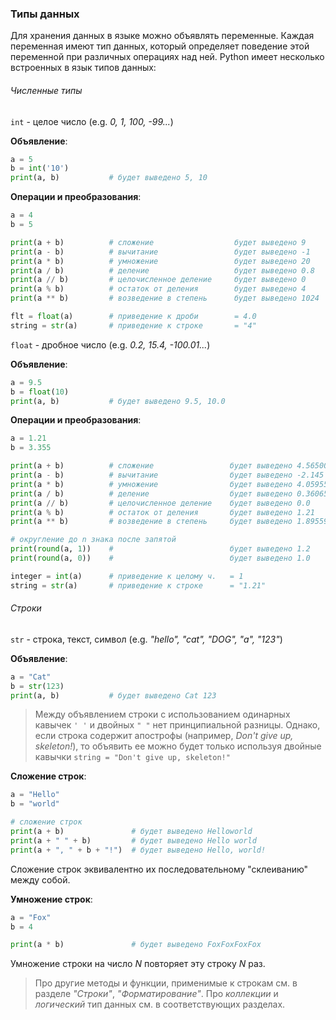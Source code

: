 ### Типы данных
Для хранения данных в языке можно объявлять переменные. Каждая переменная имеют тип данных, который определяет поведение этой переменной при различных операциях над ней.
Python имеет несколько встроенных в язык типов данных:
###### Численные типы
`int` - целое число (e.g. *0, 1, 100, -99...*)

**Объявление**:
```python
a = 5
b = int('10')
print(a, b)           # будет выведено 5, 10
```
**Операции и преобразования**:
```python
a = 4
b = 5

print(a + b)          # сложение                  будет выведено 9
print(a - b)          # вычитание                 будет выведено -1
print(a * b)          # умножение                 будет выведено 20
print(a / b)          # деление                   будет выведено 0.8
print(a // b)         # целочисленное деление     будет выведено 0
print(a % b)          # остаток от деления        будет выведено 4
print(a ** b)         # возведение в степень      будет выведено 1024

flt = float(a)        # приведение к дроби        = 4.0
string = str(a)       # приведение к строке       = "4"
```


`float` - дробное число (e.g. *0.2, 15.4, -100.01...*)

**Объявление**:
```python
a = 9.5
b = float(10)
print(a, b)           # будет выведено 9.5, 10.0
```
**Операции и преобразования**:
```python
a = 1.21
b = 3.355

print(a + b)          # сложение                 будет выведено 4.565000
print(a - b)          # вычитание                будет выведено -2.145
print(a * b)          # умножение                будет выведено 4.05955
print(a / b)          # деление                  будет выведено 0.36065573770491804
print(a // b)         # целочисленное деление    будет выведено 0.0
print(a % b)          # остаток от деления       будет выведено 1.21
print(a ** b)         # возведение в степень     будет выведено 1.895592221929019

# округление до n знака после запятой
print(round(a, 1))    #                          будет выведено 1.2
print(round(a, 0))    #                          будет выведено 1.0

integer = int(a)      # приведение к целому ч.   = 1
string = str(a)       # приведение к строке      = "1.21"
```


###### Строки
`str` - строка, текст, символ (e.g. *"hello", "cat", "DOG", "a", "123"*)

**Объявление**:
```python
a = "Cat"
b = str(123)
print(a, b)           # будет выведено Cat 123
```
> Между объявлением строки с использованием одинарных кавычек `' '` и двойных `" "` нет принципиальной разницы. Однако, если строка содержит апострофы (например, *Don't give up, skeleton!*), то объявить ее можно будет только используя двойные кавычки 
> 		`string = "Don't give up, skeleton!"`

**Сложение строк**:
```python
a = "Hello"
b = "world"

# сложение строк
print(a + b)               # будет выведено Helloworld  
print(a + " " + b)         # будет выведено Hello world
print(a + ", " + b + "!")  # будет выведено Hello, world!
```
Сложение строк эквивалентно их последовательному "склеиванию" между собой.

**Умножение строк**:
```python
a = "Fox"
b = 4

print(a * b)               # будет выведено FoxFoxFoxFox
```
Умножение строки на число $N$ повторяет эту строку $N$ раз.


>Про другие методы и функции, применимые к строкам см. в разделе *"Строки"*, *"Форматирование"*.
>Про *коллекции* и *логический* тип данных см. в соответствующих разделах.
